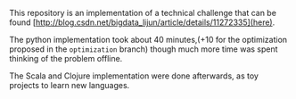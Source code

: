 This repository is an implementation of a technical challenge that can be found [http://blog.csdn.net/bigdata_lijun/article/details/11272335](here).

The python implementation took about 40 minutes,(+10 for the optimization proposed in the `optimization` branch) though much more time was spent thinking of the problem offline.

The Scala and Clojure implementation were done afterwards, as toy projects to learn new languages.

